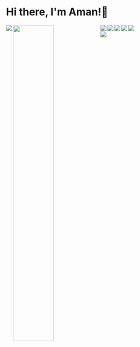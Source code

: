 # Hi there, I'm Aman!👋

<img align='left' src='https://github-readme-stats.vercel.app/api?username=King-smasher26&theme=omni&show_icons=true'/>

<img align='left'  width='47%' src='https://github-readme-stats.vercel.app/api/top-langs/?username=King-smasher26&layout=compact'/>


<img align='left' src="https://img.shields.io/badge/javascript-%23323330.svg?style=for-the-badge&logo=javascript&logoColor=%23F7DF1E"/>
<img align='left' src="https://img.shields.io/badge/MongoDB-%234ea94b.svg?style=for-the-badge&logo=mongodb&logoColor=white"/>
<img align='left' src="https://img.shields.io/badge/express.js-%23404d59.svg?style=for-the-badge&logo=express&logoColor=%2361DAFB"/>
<img align='left' src="https://img.shields.io/badge/react-%2320232a.svg?style=for-the-badge&logo=react&logoColor=%2361DAFB"/>
<img align='left' src="https://img.shields.io/badge/node.js-6DA55F?style=for-the-badge&logo=node.js&logoColor=white"/>

<br>

<img src='https://github-readme-activity-graph.vercel.app/graph?username=King-smasher26&theme=dracula'>
